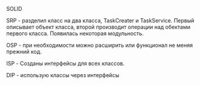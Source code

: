 SOLID

SRP - разделил класс на два класса, TaskCreater и TaskService.
Первый описывает объект класса, второй производит операции
над обектами первого класса. Появилась некоторая модульность.

OSP - при необходимости можно расширить или функционал не меняя прежний код.

ISP - Созданы интерфейсы для всех классов.

DIP - использую классы через интерфейсы